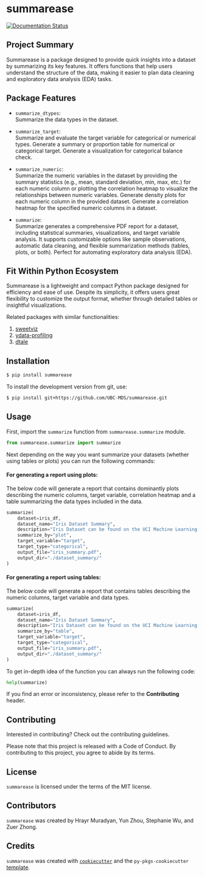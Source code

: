 # summarease

[![Documentation Status](https://readthedocs.org/projects/passwordler/badge/?version=latest)](https://passwordler.readthedocs.io/en/latest/?badge=latest)

## Project Summary

Summarease is a package designed to provide quick insights into a dataset by summarizing its key features. It offers functions that help users understand the structure of the data, making it easier to plan data cleaning and exploratory data analysis (EDA) tasks.

## Package Features

- `summarize_dtypes`:  
  Summarize the data types in the dataset.

- `summarize_target`:  
  Summarize and evaluate the target variable for categorical or numerical types. Generate a summary or proportion table for numerical or categorical target. Generate a visualization for categorical balance check.

- `summarize_numeric`:  
  Summarize the numeric variables in the dataset by providing the summary statistics (e.g., mean, standard deviation, min, max, etc.) for each numeric column or plotting the correlation heatmap to visualize the relationships between numeric variables. Generate density plots for each numeric column in the provided dataset. Generate a correlation heatmap for the specified numeric columns in a dataset.

- `summarize`:  
  Summarize generates a comprehensive PDF report for a dataset, including statistical summaries, visualizations, and target variable analysis. It supports customizable options like sample observations, automatic data cleaning, and flexible summarization methods (tables, plots, or both). Perfect for automating exploratory data analysis (EDA).

## Fit Within Python Ecosystem

Summarease is a lightweight and compact Python package designed for efficiency and ease of use. Despite its simplicity, it offers users great flexibility to customize the output format, whether through detailed tables or insightful visualizations.

Related packages with similar functionalities:  
1. [sweetviz](https://github.com/fbdesignpro/sweetviz)  
2. [ydata-profiling](https://github.com/ydataai/ydata-profiling)
3. [dtale](https://github.com/man-group/dtale)  

## Installation

```bash
$ pip install summarease
```
To install the development version from git, use:
```bash
$ pip install git+https://github.com/UBC-MDS/summarease.git
```

## Usage

First, import the `summarize` function from `summarease.summarize` module.

```python
from summarease.summarize import summarize
```

Next depending on the way you want summarize your datasets (whether using tables or plots) you can run the following commands:

#### For generating a report using plots:

The below code will generate a report that contains dominantly plots describing the numeric columns, target variable, correlation heatmap and a table summarizing the data types included in the data.

```python
summarize(
    dataset=iris_df, 
    dataset_name="Iris Dataset Summary", 
    description="Iris Dataset can be found on the UCI Machine Learning Repository",
    summarize_by="plot",
    target_variable="target",
    target_type="categorical",
    output_file="iris_summary.pdf",
    output_dir="./dataset_summary/"
)
```

#### For generating a report using tables:

The below code will generate a report that contains tables describing the numeric columns, target variable and data types.

```python
summarize(
    dataset=iris_df, 
    dataset_name="Iris Dataset Summary", 
    description="Iris Dataset can be found on the UCI Machine Learning Repository",
    summarize_by="table",
    target_variable="target",
    target_type="categorical",
    output_file="iris_summary.pdf",
    output_dir="./dataset_summary/"
)
```

To get in-depth idea of the function you can always run the following code:

```python
help(summarize)
```

If you find an error or inconsistency, please refer to the **Contributing** header.

## Contributing

Interested in contributing? Check out the contributing guidelines. 

Please note that this project is released with a Code of Conduct. By contributing to this project, you agree to abide by its terms.

## License

`summarease` is licensed under the terms of the MIT license.

## Contributors

`summarease` was created by Hrayr Muradyan, Yun Zhou, Stephanie Wu, and Zuer Zhong.

## Credits

`summarease` was created with [`cookiecutter`](https://cookiecutter.readthedocs.io/en/latest/) and the `py-pkgs-cookiecutter` [template](https://github.com/py-pkgs/py-pkgs-cookiecutter).
